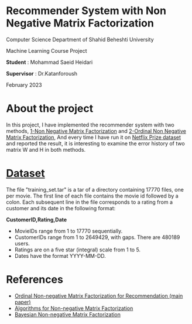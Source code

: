 # Recommender System with Non Negative Matrix Factorization
Computer Science Department of Shahid Beheshti University

Machine Learning Course Project

**Student** : Mohammad Saeid Heidari

**Supervisor**  : Dr.Katanforoush 

February 2023

# About the project
In this project, I have implemented the recommender system with two methods, [1-Non Negative Matrix Factorization](https://github.com/ms-heidari/Recommender-System-with-Non-Negative-Matrix-Factorization/tree/main/NMF) and [2-Ordinal Non Negative Matrix Factorization](https://github.com/ms-heidari/Recommender-System-with-Non-Negative-Matrix-Factorization/tree/main/Ord-NMF), And every time I have run it on [Netflix Prize dataset](https://www.kaggle.com/datasets/netflix-inc/netflix-prize-data) and reported the result, it is interesting to examine the error history of two matrix W and H in both methods.


# [Dataset](https://www.kaggle.com/datasets/netflix-inc/netflix-prize-data)
The file "training_set.tar" is a tar of a directory containing 17770 files, one
per movie. The first line of each file contains the movie id followed by a
colon. Each subsequent line in the file corresponds to a rating from a customer
and its date in the following format:

**CustomerID,Rating,Date**
- MovieIDs range from 1 to 17770 sequentially.
- CustomerIDs range from 1 to 2649429, with gaps. There are 480189 users.
- Ratings are on a five star (integral) scale from 1 to 5.
- Dates have the format YYYY-MM-DD.


# References
- [Ordinal Non-negative Matrix Factorization for Recommendation (main paper)](https://github.com/ms-heidari/Recommender-System-with-Non-Negative-Matrix-Factorization/blob/main/Research%20papers/Paper1-ordNMF.pdf)
- [Algorithms for Non-negative Matrix Factorization](http://web.cs.ucla.edu/~yzsun/classes/2014Spring_CS7280/Papers/Clustering/NNF_lee01algorithms.pdf)
- [Bayesian Non-negative Matrix Factorization](http://mikkelschmidt.dk/papers/schmidt2009ica.pdf)
